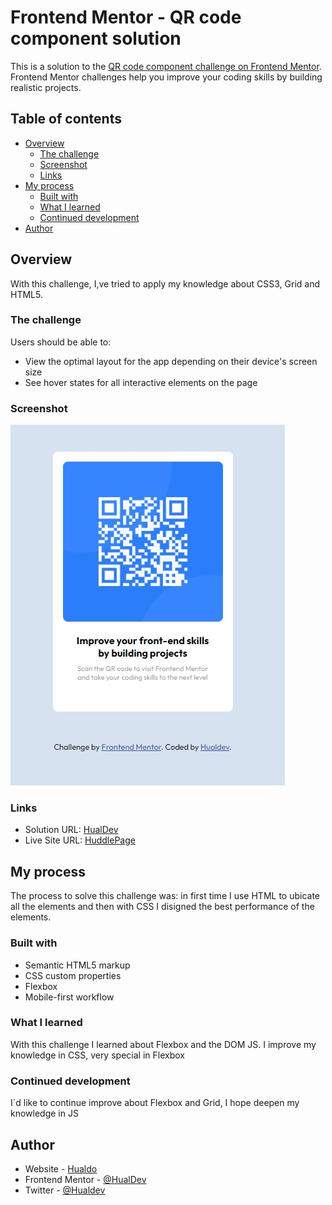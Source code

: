 # Frontend Mentor - QR code component solution

This is a solution to the [QR code component challenge on Frontend Mentor](https://www.frontendmentor.io/challenges/qr-code-component-iux_sIO_H). Frontend Mentor challenges help you improve your coding skills by building realistic projects. 

## Table of contents

- [Overview](#overview)
  - [The challenge](#the-challenge)
  - [Screenshot](#screenshot)
  - [Links](#links)
- [My process](#my-process)
  - [Built with](#built-with)
  - [What I learned](#what-i-learned)
  - [Continued development](#continued-development)
- [Author](#author)


## Overview

With this challenge, I,ve tried to apply my knowledge about CSS3, Grid and HTML5.


### The challenge

Users should be able to:

- View the optimal layout for the app depending on their device's screen size
- See hover states for all interactive elements on the page


### Screenshot

![](./images/screenshot.jpg)


### Links

- Solution URL: [HualDev](https://github.com/HualDev/HuddleCurvedLandingPage)
- Live Site URL: [HuddlePage](https://hualdev.github.io/HuddleCurvedLandingPage/)

## My process

The process to solve this challenge was: in first time I use HTML to ubicate all the elements and then with CSS I disigned the best performance of the elements.

### Built with

- Semantic HTML5 markup
- CSS custom properties
- Flexbox
- Mobile-first workflow


### What I learned

With this challenge I learned about Flexbox and the DOM JS. I improve my knowledge in CSS, very special in Flexbox

### Continued development

I´d like to continue improve about Flexbox and Grid, I hope deepen my knowledge in JS


## Author

- Website - [Hualdo](https://hualdevportafolio.netlify.app)
- Frontend Mentor - [@HualDev](https://www.frontendmentor.io/profile/Hualdev)
- Twitter - [@Hualdev](https://www.twitter.com/hualdev)